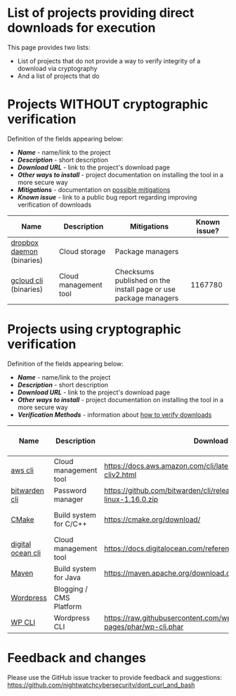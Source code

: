 # List of projects providing direct downloads for execution
This page provides two lists:
- List of projects that do not provide a way to verify integrity of a download via cryptography
- And a list of projects that do

# Projects WITHOUT cryptographic verification
Definition of the fields appearing below:
   * ***Name*** - name/link to the project
   * ***Description*** - short description
   * ***Download URL*** - link to the project's download page
   * ***Other ways to install*** - project documentation on installing the tool in a more secure way
   * ***Mitigations*** - documentation on [possible mitigations](METHODS.MD)
   * ***Known issue*** - link to a public bug report regarding improving verification of downloads

| Name | Description | Mitigations | Known issue? |
|------|-------------|-------------|--------------|
| [dropbox daemon](https://www.dropbox.com/install-linux) (binaries) | Cloud storage | Package managers |  |
| [gcloud cli](https://cloud.google.com/sdk/gcloud) (binaries) | Cloud management tool | Checksums published on the install page or use package managers  | 1167780 |

# Projects using cryptographic verification
Definition of the fields appearing below:
   * ***Name*** - name/link to the project
   * ***Description*** - short description
   * ***Download URL*** - link to the project's download page
   * ***Other ways to install*** - project documentation on installing the tool in a more secure way
   * ***Verification Methods*** - information about [how to verify downloads](METHODS.MD)

| Name | Description | Downloads | Other ways to install | Verification Methods |
|------|-------------|-----------------------|--------------|--------------|
| [aws cli](https://docs.aws.amazon.com/cli/index.html) | Cloud management tool | https://docs.aws.amazon.com/cli/latest/userguide/install-cliv2.html |  | [PGP signature](https://docs.aws.amazon.com/cli/latest/userguide/install-cliv2-linux.html#v2-install-linux-validate) |
| [bitwarden cli](https://bitwarden.com/help/article/cli/) | Password manager | https://github.com/bitwarden/cli/releases/download/v1.16.0/bw-linux-1.16.0.zip | Package managers | Checksums |
| [CMake](https://cmake.org/) | Build system for C/C++ | https://cmake.org/download/ | [Docs](https://cmake.org/install/) | [PGP-signed checksum](https://cmake.org/install/#download-verification) |
| [digital ocean cli](https://docs.digitalocean.com/reference/doctl/) | Cloud management tool | https://docs.digitalocean.com/reference/doctl/how-to/install/ | Package managers | Checksums on GitHub |  |
| [Maven](https://maven.apache.org/) | Build system for Java | https://maven.apache.org/download.cgi | APT / RPM | [PGP signature](https://infra.apache.org/release-signing#verifying-signature) |
| [Wordpress](https://wordpress.org/download/releases/) | Blogging / CMS Platform |  |  | Checksums |
| [WP CLI](https://make.wordpress.org/cli/handbook/guides/installing/) | Wordpress CLI | https://raw.githubusercontent.com/wp-cli/builds/gh-pages/phar/wp-cli.phar |  | Checksums and PGP |

# Feedback and changes
Please use the GitHub issue tracker to provide feedback and suggestions:
https://github.com/nightwatchcybersecurity/dont_curl_and_bash
